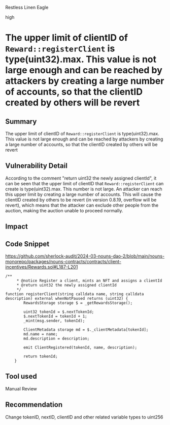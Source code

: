 Restless Linen Eagle

high

# The upper limit of clientID of `Reward::registerClient` is type(uint32).max. This value is not large enough and can be reached by attackers by creating a large number of accounts, so that the clientID created by others will be revert

## Summary
The upper limit of clientID of `Reward::registerClient` is type(uint32).max. This value is not large enough and can be reached by attackers by creating a large number of accounts, so that the clientID created by others will be revert

## Vulnerability Detail
According to the comment "return uint32 the newly assigned clientId", it can be seen that the upper limit of clientID that `Reward::registerClient` can create is type(uint32).max. This number is not large. An attacker can reach this upper limit by creating a large number of accounts. This will cause the clientID created by others to be revert (in version 0.8.19, overflow will be revert), which means that the attacker can exclude other people from the auction, making the auction unable to proceed normally.

## Impact

## Code Snippet
https://github.com/sherlock-audit/2024-03-nouns-dao-2/blob/main/nouns-monorepo/packages/nouns-contracts/contracts/client-incentives/Rewards.sol#L187-L201
```solidity
/**
     * @notice Register a client, mints an NFT and assigns a clientId
     * @return uint32 the newly assigned clientId
     */
function registerClient(string calldata name, string calldata description) external whenNotPaused returns (uint32) {
        RewardsStorage storage $ = _getRewardsStorage();

        uint32 tokenId = $.nextTokenId;
        $.nextTokenId = tokenId + 1;
        _mint(msg.sender, tokenId);

        ClientMetadata storage md = $._clientMetadata[tokenId];
        md.name = name;
        md.description = description;

        emit ClientRegistered(tokenId, name, description);

        return tokenId;
    }
```

## Tool used

Manual Review


## Recommendation
Change tokenID, nextID, clientID and other related variable types to uint256
